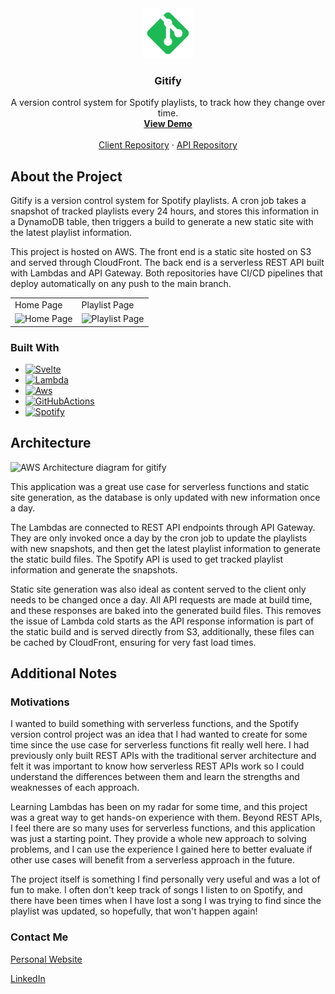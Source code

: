 <div align="center">

<a href="https://gitify.shaundnz.com">
    <img src="static/favicon.svg" alt="Logo" width="80" height="80">
  </a>

<h3 align="center">Gitify</h3>

  <p align="center">
    A version control system for Spotify playlists, to track how they change over time.
    <br />
    <a href="https://gitify.shaundnz.com"><strong>View Demo</strong></a>
    <br />
    <br />
    <a href="https://github.com/shaundnz/gitify-client">Client Repository</a>
    ·
    <a href="https://github.com/shaundnz/gitify-serverless-dynamodb-api">API Repository</a>
  </p>
</div>

## About the Project

Gitify is a version control system for Spotify playlists. A cron job takes a snapshot of tracked playlists every 24 hours, and stores this information in a DynamoDB table, then triggers a build to generate a new static site with the latest playlist information.

This project is hosted on AWS. The front end is a static site hosted on S3 and served through CloudFront. The back end is a serverless REST API built with Lambdas and API Gateway. Both repositories have CI/CD pipelines that deploy automatically on any push to the main branch.

<table>
  <tr>
    <td>Home Page</td>
     <td>Playlist Page</td>
  </tr>
  <tr>
    <td><img alt="Home Page" src="https://i.imgur.com/yal1V6n.png"></td>
    <td><img alt="Playlist Page" src="https://i.imgur.com/4uBbMre.png"></td>
  </tr>
 </table>

### Built With

- [![Svelte][Svelte.dev]][Svelte-url]
- [![Lambda][Lambda]][Lambda-url]
- [![Aws][Aws]][Aws-url]
- [![GitHubActions][Github-actions]][Github-actions-url]
- [![Spotify][Spotify]][Spotify-url]

## Architecture

![AWS Architecture diagram for gitify](https://i.imgur.com/SRumGUl.png)

This application was a great use case for serverless functions and static site generation, as the database is only updated with new information once a day.

The Lambdas are connected to REST API endpoints through API Gateway. They are only invoked once a day by the cron job to update the playlists with new snapshots, and then get the latest playlist information to generate the static build files. The Spotify API is used to get tracked playlist information and generate the snapshots.

Static site generation was also ideal as content served to the client only needs to be changed once a day. All API requests are made at build time, and these responses are baked into the generated build files. This removes the issue of Lambda cold starts as the API response information is part of the static build and is served directly from S3, additionally, these files can be cached by CloudFront, ensuring for very fast load times.

## Additional Notes

### Motivations

I wanted to build something with serverless functions, and the Spotify version control project was an idea that I had wanted to create for some time since the use case for serverless functions fit really well here. I had previously only built REST APIs with the traditional server architecture and felt it was important to know how serverless REST APIs work so I could understand the differences between them and learn the strengths and weaknesses of each approach.

Learning Lambdas has been on my radar for some time, and this project was a great way to get hands-on experience with them. Beyond REST APIs, I feel there are so many uses for serverless functions, and this application was just a starting point. They provide a whole new approach to solving problems, and I can use the experience I gained here to better evaluate if other use cases will benefit from a serverless approach in the future.

The project itself is something I find personally very useful and was a lot of fun to make. I often don't keep track of songs I listen to on Spotify, and there have been times when I have lost a song I was trying to find since the playlist was updated, so hopefully, that won't happen again!

### Contact Me

[Personal Website](https://shaundnz.com/)

[LinkedIn](https://www.linkedin.com/feed/)

[Svelte.dev]: https://img.shields.io/badge/Svelte-4A4A55?style=for-the-badge&logo=svelte&logoColor=FF3E00
[Svelte-url]: https://svelte.dev/
[Lambda]: https://img.shields.io/badge/AWS%20Lambda-%23FF9900.svg?style=for-the-badge&logo=awslambda&logoColor=white
[Lambda-url]: https://aws.amazon.com/lambda/
[Aws]: https://img.shields.io/badge/AWS-%23FF9900.svg?style=for-the-badge&logo=amazon-aws&logoColor=white
[Aws-url]: https://aws.amazon.com
[Github-actions]: https://img.shields.io/badge/github%20actions-%232671E5.svg?style=for-the-badge&logo=githubactions&logoColor=white
[Github-actions-url]: https://github.com/features/actions
[Spotify]: https://img.shields.io/badge/Spotify%20API-1ED760?style=for-the-badge&logo=spotify&logoColor=white
[Spotify-url]: https://developer.spotify.com/documentation/web-api
